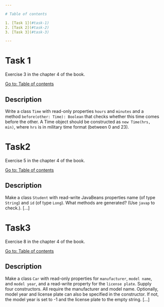 ```yaml
---

# Table of contents

1. [Task 1](#task-1)
2. [Task 2](#task-2)
3. [Task 3](#task-3)

---
```


# Task 1

Exercise 3 in the chapter 4 of the book.

[Go to: Table of contents](#table-of-contents)

## Description

Write a class `Time` with read-only properties `hours` and `minutes` and a method `before(other: Time): Boolean` that checks whether this time comes before the other. A Time object should be constructed as `new Time(hrs, min)`, where `hrs` is in military time format (between 0 and 23).

# Task2

Exercise 5 in the chapter 4 of the book.

[Go to: Table of contents](#table-of-contents)

## Description

Make a class `Student` with read-write JavaBeans properties name (of type `String`) and `id` (of type `Long`). What methods are generated? (Use `javap` to check.). [...]

# Task3

Exercise 8 in the chapter 4 of the book.

[Go to: Table of contents](#table-of-contents)

## Description

Make a class `Car` with read-only properties for `manufacturer`, `model name`, and `model year`, and a read-write property for the `license plate`. Supply four constructors. All require the manufacturer and model name. Optionally, model year and license plate can also be specified in the constructor. If not, the model year is set to -1 and the license plate to the empty string. [...]
